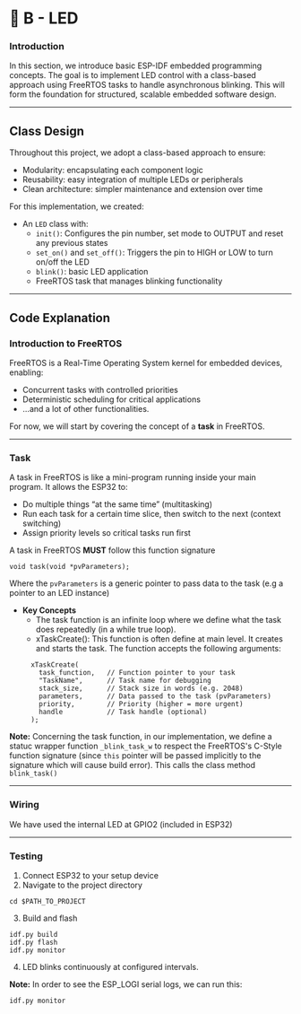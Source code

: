 
# 📁 B - LED

### **Introduction**
In this section, we introduce basic ESP-IDF embedded programming concepts. The goal is to implement LED control with a class-based approach using FreeRTOS tasks to handle asynchronous blinking. This will form the foundation for structured, scalable embedded software design.

---

## Class Design
Throughout this project, we adopt a class-based approach to ensure:
- Modularity: encapsulating each component logic
- Reusability: easy integration of multiple LEDs or peripherals
- Clean architecture: simpler maintenance and extension over time

For this implementation, we created:
- An `LED` class with:
  - `init()`: Configures the pin number, set mode to OUTPUT and reset any previous states
  - `set_on()` and `set_off()`: Triggers the pin to HIGH or LOW to turn on/off the LED
  - `blink()`: basic LED application
  - FreeRTOS task that manages blinking functionality

--- 

## Code Explanation

### Introduction to FreeRTOS
FreeRTOS is a Real-Time Operating System kernel for embedded devices, enabling:
- Concurrent tasks with controlled priorities
- Deterministic scheduling for critical applications
- ...and a lot of other functionalities.

For now, we will start by covering the concept of a **task** in FreeRTOS.

---

### Task
A task in FreeRTOS is like a mini-program running inside your main program. It allows the ESP32 to:
- Do multiple things “at the same time” (multitasking)
- Run each task for a certain time slice, then switch to the next (context switching)
-  Assign priority levels so critical tasks run first

A task in FreeRTOS **MUST** follow this function signature
```
void task(void *pvParameters);
```
Where the `pvParameters` is a generic pointer to pass data to the task (e.g a pointer to an LED instance)

* **Key Concepts**
  - The task function is an infinite loop where we define what the task does repeatedly (in a while true loop).
  - xTaskCreate(): This function is often define at main level. It creates and starts the task. The function accepts the following arguments:
  ```
    xTaskCreate(
      task_function,   // Function pointer to your task
      "TaskName",      // Task name for debugging
      stack_size,      // Stack size in words (e.g. 2048)
      parameters,      // Data passed to the task (pvParameters)
      priority,        // Priority (higher = more urgent)
      handle           // Task handle (optional)
    );
  ```
**Note:** Concerning the task function, in our implementation, we define a statuc wrapper function `_blink_task_w` to respect the FreeRTOS's C-Style function signature (since `this` pointer will be passed implicitly to the signature which will cause build error). This calls the class method `blink_task()`

---

### Wiring
We have used the internal LED at GPIO2 (included in ESP32)

---

### Testing
1. Connect ESP32 to your setup device
2. Navigate to the project directory
```
cd $PATH_TO_PROJECT
```
3. Build and flash
```
idf.py build
idf.py flash
idf.py monitor
```
4. LED blinks continuously at configured intervals.

**Note:** In order to see the ESP_LOGI serial logs, we can run this:
```
idf.py monitor
```
